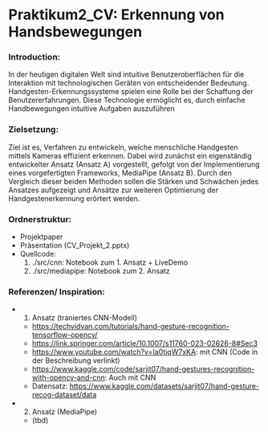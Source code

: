 # Praktikum2_CV: Erkennung von Handsbewegungen 
### Introduction:
In der heutigen digitalen Welt sind intuitive Benutzeroberflächen für die Interaktion mit technologischen Geräten von entscheidender Bedeutung. Handgesten-Erkennungssysteme spielen eine Rolle bei der Schaffung der Benutzererfahrungen. Diese Technologie ermöglicht es, durch einfache Handbewegungen intuitive Aufgaben auszuführen

### Zielsetzung:
Ziel ist es, Verfahren zu entwickeln, welche menschliche Handgesten mittels Kameras effizient erkennen. Dabei wird zunächst ein eigenständig entwickelter Ansatz (Ansatz A) vorgestellt, gefolgt von der Implementierung eines vorgefertigten Frameworks, MediaPipe (Ansatz B). Durch den Vergleich dieser beiden Methoden sollen die Stärken und Schwächen jedes Ansatzes aufgezeigt und Ansätze zur weiteren Optimierung der Handgestenerkennung erörtert werden.

### Ordnerstruktur:
- Projektpaper
- Präsentation (CV_Projekt_2.pptx)
- Quellcode: 
    1. ./src/cnn: Notebook zum 1. Ansatz + LiveDemo
    2. ./src/mediapipe: Notebook zum 2. Ansatz
       
### Referenzen/ Inspiration:
- 1. Ansatz (traniertes CNN-Modell)
  - https://techvidvan.com/tutorials/hand-gesture-recognition-tensorflow-opencv/
  - https://link.springer.com/article/10.1007/s11760-023-02626-8#Sec3
  - https://www.youtube.com/watch?v=Ia0tjqW7xKA: mit CNN (Code in der Beschreibung verlinkt)
  - https://www.kaggle.com/code/sarjit07/hand-gestures-recognition-with-opencv-and-cnn: Auch mit CNN
  - Datensatz: https://www.kaggle.com/datasets/sarjit07/hand-gesture-recog-dataset/data
- 2. Ansatz (MediaPipe)
  - (tbd)
